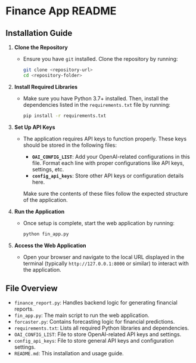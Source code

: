 # Finance App README

## Installation Guide

1. **Clone the Repository**
   - Ensure you have `git` installed. Clone the repository by running:
     ```bash
     git clone <repository-url>
     cd <repository-folder>
     ```

2. **Install Required Libraries**
   - Make sure you have Python 3.7+ installed. Then, install the dependencies listed in the `requirements.txt` file by running:
     ```bash
     pip install -r requirements.txt
     ```

3. **Set Up API Keys**
   - The application requires API keys to function properly. These keys should be stored in the following files:
     
     - **`OAI_CONFIG_LIST`**: Add your OpenAI-related configurations in this file. Format each line with proper configurations like API keys, settings, etc.
     - **`config_api_keys`**: Store other API keys or configuration details here.

     Make sure the contents of these files follow the expected structure of the application.

4. **Run the Application**
   - Once setup is complete, start the web application by running:
     ```bash
     python fin_app.py
     ```

5. **Access the Web Application**
   - Open your browser and navigate to the local URL displayed in the terminal (typically `http://127.0.0.1:8000` or similar) to interact with the application.

## File Overview

- `finance_report.py`: Handles backend logic for generating financial reports.
- `fin_app.py`: The main script to run the web application.
- `forcaster.py`: Contains forecasting logic for financial predictions.
- `requirements.txt`: Lists all required Python libraries and dependencies.
- `OAI_CONFIG_LIST`: File to store OpenAI-related API keys and settings.
- `config_api_keys`: File to store general API keys and configuration settings.
- `README.md`: This installation and usage guide.

